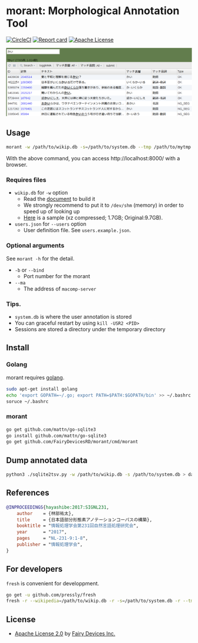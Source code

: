 
# morant: Morphological Annotation Tool

[![CircleCI](https://circleci.com/gh/FairyDevicesRD/morant.svg?style=svg)](https://circleci.com/gh/FairyDevicesRD/morant)
[![Report card](http://goreportcard.com/badge/FairyDevicesRD/morant)](http://goreportcard.com/report/FairyDevicesRD/morant)
[![Apache License](http://img.shields.io/badge/license-APACHE2-blue.svg)](http://www.apache.org/licenses/LICENSE-2.0)


![demo](demo.png "demo")

## Usage

```sh
morant -w /path/to/wikip.db -s=/path/to/system.db --tmp /path/to/mytmp --users users.json --ma=http://localhost:5000 -b 8000
```

With the above command, you can access http://localhost:8000/ with a browser.

### Requires files

- ``wikip.db`` for ``-w`` option
    - Read the [document](wiki2db/README.md) to build it
    - We strongly recommend to put it to ``/dev/shm`` (memory) in order to speed up of looking up
    - [Here](https://github.com/FairyDevicesRD/morant/releases/download/v1/jawiki-20170420.db.xz) is a sample (xz compressed; 1.7GB; Original:9.7GB).
-  ``users.json`` for ``--users`` option
    - User definition file. See ``users.example.json``.

### Optional arguments
See ``morant -h`` for the detail.

- ``-b`` or ``--bind``
    - Port number for the morant
- ``--ma``
    - The address of ``macomp-server``


### Tips.

- ``system.db`` is where the user annotation is stored
- You can graceful restart by using ``kill -USR2 <PID>``
- Sessions are stored a directory under the temporary directory


## Install

### Golang

morant requires [golang](https://golang.org/).

```sh
sudo apt-get install golang
echo 'export GOPATH=~/.go; export PATH=$PATH:$GOPATH/bin' >> ~/.bashrc
soruce ~/.bashrc
```


### morant

```sh
go get github.com/mattn/go-sqlite3
go install github.com/mattn/go-sqlite3
go get github.com/FairyDevicesRD/morant/cmd/morant
```


## Dump annotated data

```sh
python3 ./sqlite2tsv.py -w /path/to/wikip.db -s /path/to/system.db > data.tsv
```


## References

```bib
@INPROCEEDINGS{hayashibe:2017:SIGNL231,
    author    = {林部祐太},
    title     = {日本語部分形態素アノテーションコーパスの構築},
    booktitle = "情報処理学会第231回自然言語処理研究会",
    year      = "2017",
    pages     = "NL-231-9:1-8",
    publisher = "情報処理学会",
}
```


## For developers

``fresh`` is convenient for developpment.

```sh
go get -u github.com/pressly/fresh
fresh -r --wikipedia=/path/to/wikip.db -r -s=/path/to/system.db -r --tmp=./tmp/out -r --users=/path/to/users.json -p ./cmd/morant
```


## License

- [Apache License 2.0](http://www.apache.org/licenses/LICENSE-2.0) by [Fairy Devices Inc.](http://www.fairydevices.jp/)
